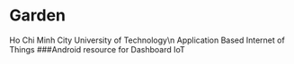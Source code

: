 # Garden
Ho Chi Minh City University of Technology\n
Application Based Internet of Things
###Android resource for Dashboard IoT

